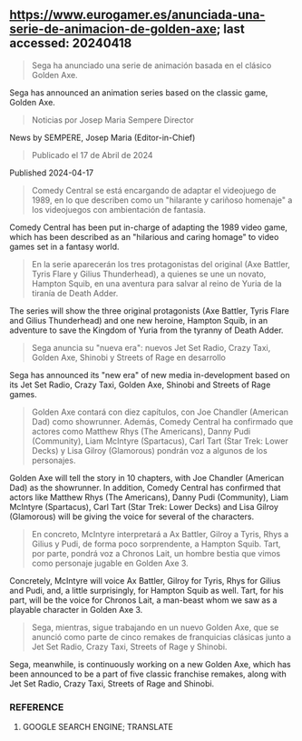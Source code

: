 ## https://www.eurogamer.es/anunciada-una-serie-de-animacion-de-golden-axe; last accessed: 20240418

> Sega ha anunciado una serie de animación basada en el clásico Golden Axe.

Sega has announced an animation series based on the classic game, Golden Axe.

> Noticias por Josep Maria Sempere Director

News by SEMPERE, Josep Maria (Editor-in-Chief)

> Publicado el 17 de Abril de 2024

Published 2024-04-17

> Comedy Central se está encargando de adaptar el videojuego de 1989, en lo que describen como un "hilarante y cariñoso homenaje" a los videojuegos con ambientación de fantasía.

Comedy Central has been put in-charge of adapting the 1989 video game, which has been described as an "hilarious and caring homage" to video games set in a fantasy world.

> En la serie aparecerán los tres protagonistas del original (Axe Battler, Tyris Flare y Gilius Thunderhead), a quienes se une un novato, Hampton Squib, en una aventura para salvar al reino de Yuria de la tiranía de Death Adder.

The series will show the three original protagonists (Axe Battler, Tyris Flare and Gilius Thunderhead) and one new heroine, Hampton Squib, in an adventure to save the Kingdom of Yuria from the tyranny of Death Adder.

> Sega anuncia su "nueva era": nuevos Jet Set Radio, Crazy Taxi, Golden Axe, Shinobi y Streets of Rage en desarrollo

Sega has announced its "new era" of new media in-development based on its Jet Set Radio, Crazy Taxi, Golden Axe, Shinobi and Streets of Rage games.

> Golden Axe contará con diez capítulos, con Joe Chandler (American Dad) como showrunner. Además, Comedy Central ha confirmado que actores como Matthew Rhys (The Americans), Danny Pudi (Community), Liam McIntyre (Spartacus), Carl Tart (Star Trek: Lower Decks) y Lisa Gilroy (Glamorous) pondrán voz a algunos de los personajes.

Golden Axe will tell the story in 10 chapters, with Joe Chandler (American Dad) as the showrunner. In addition, Comedy Central has confirmed that actors like Matthew Rhys (The Americans), Danny Pudi (Community), Liam McIntyre (Spartacus), Carl Tart (Star Trek: Lower Decks) and Lisa Gilroy (Glamorous) will be giving the voice for several of the characters.

> En concreto, McIntyre interpretará a Ax Battler, Gilroy a Tyris, Rhys a Gilius y Pudi, de forma poco sorprendente, a Hampton Squib. Tart, por parte, pondrá voz a Chronos Lait, un hombre bestia que vimos como personaje jugable en Golden Axe 3.

Concretely, McIntyre will voice Ax Battler, Gilroy for Tyris, Rhys for Gilius and Pudi, and, a little surprisingly, for Hampton Squib as well. Tart, for his part, will be the voice for Chronos Lait, a man-beast whom we saw as a playable character in Golden Axe 3.

> Sega, mientras, sigue trabajando en un nuevo Golden Axe, que se anunció como parte de cinco remakes de franquicias clásicas junto a Jet Set Radio, Crazy Taxi, Streets of Rage y Shinobi. 

Sega, meanwhile, is continuously working on a new Golden Axe, which has been announced to be a part of five classic franchise remakes, along with Jet Set Radio, Crazy Taxi, Streets of Rage and Shinobi.


### REFERENCE

1) GOOGLE SEARCH ENGINE; TRANSLATE
